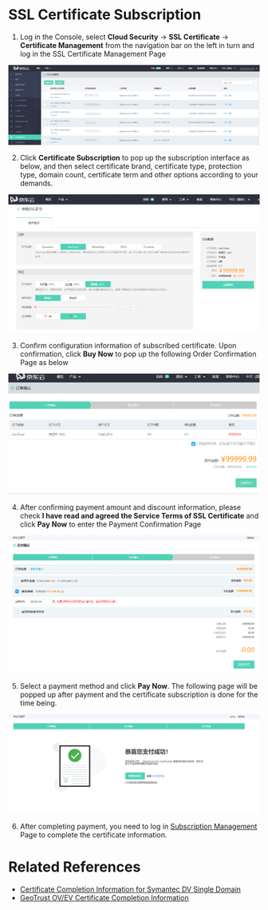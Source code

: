 
# SSL Certificate Subscription

1. Log in the Console, select **Cloud Security** -> **SSL Certificate** -> **Certificate Management** from the navigation bar on the left in turn and log in the SSL Certificate Management Page

![证书列表](/image/SSL-Certification/证书列表.png)

2. Click **Certificate Subscription** to pop up the subscription interface as below, and then select certificate brand, certificate type, protection type, domain count, certificate term and other options according to your demands.

![申购证书](/image/SSL-Certification/申购证书.png)

3. Confirm configuration information of subscribed certificate. Upon confirmation, click **Buy Now** to pop up the following Order Confirmation Page as below

![订单确认](/image/SSL-Certification/订单确认.png)

4. After confirming payment amount and discount information, please check **I have read and agreed the Service Terms of SSL Certificate** and click **Pay Now** to enter the Payment Confirmation Page

![支付确认](/image/SSL-Certification/支付确认.png)

5. Select a payment method and click **Pay Now**. The following page will be popped up after payment and the certificate subscription is done for the time being.

![支付完成](/image/SSL-Certification/支付完成.png)

6. After completing payment, you need to log in [Subscription Management](https://certificate-console.jdcloud.com/jsecssl/orderlist) Page to complete the certificate information.

# Related References
- [Certificate Completion Information for Symantec DV Single Domain](Symantec-DV-Complete.md)
- [GeoTrust OV/EV Certificate Completion Information](GeoTrust-OEV-Complete.md)
